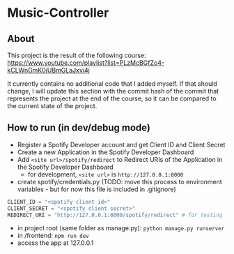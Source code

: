 # Music-Controller

## About
This project is the result of the following course: https://www.youtube.com/playlist?list=PLzMcBGfZo4-kCLWnGmK0jUBmGLaJxvi4j

It currently contains no additional code that I added myself. If that should change, I will update this section with the commit hash of the commit that represents the project at the end of the course, so it can be compared to the current state of the project.

## How to run (in dev/debug mode)
* Register a Spotify Developer account and get Client ID and Client Secret
* Create a new Application in the Spotify Developer Dashboard
* Add `<site url>/spotify/redirect` to Redirect URIs of the Application in the Spotify Developer Dashboard
  * for development, `<site url>` is `http://127.0.0.1:8000`
* create spotify/credentials.py (TODO: move this process to environment variables - but for now this file is included in .gitignore)
```python
CLIENT_ID = "<spotify client id>"
CLIENT_SECRET = "<spotify client secret>"
REDIRECT_URI = "http://127.0.0.1:8000/spotify/redirect" # for testing - replace with real URL in prod
```
* in project root (same folder as manage.py): `python manage.py runserver`
* in /frontend: `npm run dev`
* access the app at 127.0.0.1